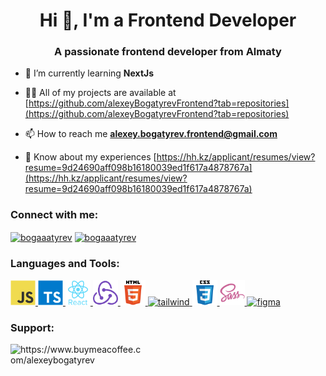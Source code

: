 <h1 align="center">Hi 👋, I'm a Frontend Developer</h1>
<h3 align="center">A passionate frontend developer from Almaty</h3>

- 🌱 I’m currently learning **NextJs**

- 👨‍💻 All of my projects are available at [https://github.com/alexeyBogatyrevFrontend?tab=repositories](https://github.com/alexeyBogatyrevFrontend?tab=repositories)

- 📫 How to reach me **alexey.bogatyrev.frontend@gmail.com**

- 📄 Know about my experiences [https://hh.kz/applicant/resumes/view?resume=9d24690aff098b16180039ed1f617a4878767a](https://hh.kz/applicant/resumes/view?resume=9d24690aff098b16180039ed1f617a4878767a)

<h3 align="left">Connect with me:</h3>
<p align="left">
	<a href="https://instagram.com/bogaaatyrev" target="blank"
		><img
			align="center"
			src="https://raw.githubusercontent.com/rahuldkjain/github-profile-readme-generator/master/src/images/icons/Social/instagram.svg"
			alt="bogaaatyrev"
			height="30"
			width="40"
	/></a>
  <a href="https://t.me/bogaaatyrev" target="blank"
		><img
			align="center"
			src="https://upload.wikimedia.org/wikipedia/commons/8/82/Telegram_logo.svg"
			alt="bogaaatyrev"
			height="30"
			width="40"
	/></a>
  
</p>
<h3 align="left">Languages and Tools:</h3>
<p align="left">
	<a
		href="https://developer.mozilla.org/en-US/docs/Web/JavaScript"
		target="_blank"
		rel="noreferrer"
	>
		<img
			src="https://raw.githubusercontent.com/devicons/devicon/master/icons/javascript/javascript-original.svg"
			alt="javascript"
			width="40"
			height="40"
		/>
	</a>
	<a href="https://www.typescriptlang.org/" target="_blank" rel="noreferrer">
		<img
			src="https://raw.githubusercontent.com/devicons/devicon/master/icons/typescript/typescript-original.svg"
			alt="typescript"
			width="40"
			height="40"
		/>
	</a>
	<a href="https://reactjs.org/" target="_blank" rel="noreferrer">
		<img
			src="https://raw.githubusercontent.com/devicons/devicon/master/icons/react/react-original-wordmark.svg"
			alt="react"
			width="40"
			height="40"
		/>
	</a>
	<a href="https://redux.js.org" target="_blank" rel="noreferrer">
		<img
			src="https://raw.githubusercontent.com/devicons/devicon/master/icons/redux/redux-original.svg"
			alt="redux"
			width="40"
			height="40"
		/>
	</a>
	<a href="https://www.w3.org/html/" target="_blank" rel="noreferrer">
		<img
			src="https://raw.githubusercontent.com/devicons/devicon/master/icons/html5/html5-original-wordmark.svg"
			alt="html5"
			width="40"
			height="40"
		/>
	</a>
	<a href="https://tailwindcss.com/" target="_blank" rel="noreferrer">
		<img
			src="https://www.vectorlogo.zone/logos/tailwindcss/tailwindcss-icon.svg"
			alt="tailwind"
			width="40"
			height="40"
		/>
	</a>
	<a href="https://www.w3schools.com/css/" target="_blank" rel="noreferrer">
		<img
			src="https://raw.githubusercontent.com/devicons/devicon/master/icons/css3/css3-original-wordmark.svg"
			alt="css3"
			width="40"
			height="40"
		/>
	</a>
	<a href="https://sass-lang.com" target="_blank" rel="noreferrer">
		<img
			src="https://raw.githubusercontent.com/devicons/devicon/master/icons/sass/sass-original.svg"
			alt="sass"
			width="40"
			height="40"
		/>
	</a>
	<a href="https://www.figma.com/" target="_blank" rel="noreferrer">
		<img
			src="https://www.vectorlogo.zone/logos/figma/figma-icon.svg"
			alt="figma"
			width="40"
			height="40"
		/>
	</a>
</p>
<h3 align="left">Support:</h3>
<p>
	<a href="https://www.buymeacoffee.com/alexeybogatyrev">
		<img
			align="left"
			src="https://cdn.buymeacoffee.com/buttons/v2/default-yellow.png"
			height="50"
			width="210"
			alt="https://www.buymeacoffee.com/alexeybogatyrev"
	/></a>
</p>
<br /><br />
